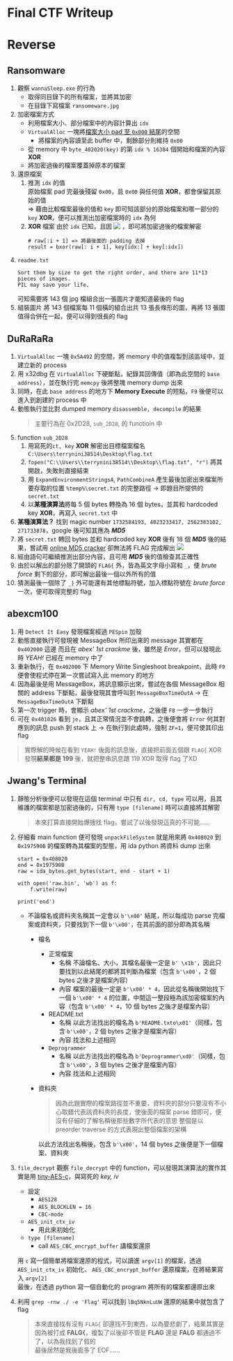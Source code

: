 # Final CTF Writeup

# Reverse
## Ransomware
1. 觀察 `wannaSleep.exe` 的行為
    - 取得同目錄下的所有檔案，並將其加密
    - 在目錄下寫檔案 `ransomeware.jpg`
2. 加密檔案方式
    - 利用檔案大小、部分檔案中的內容計算出 `idx`
    - `VirtualAlloc` 一塊將<u>檔案大小 pad 至 `0x000` 結尾</u>的空間
        - 將檔案的內容讀至此 buffer 中，剩餘部分則維持 `0x00`
    - 從 memory 中 `byte_402020(key)` 的第 `idx % 16384` 個開始和檔案的內容 **XOR**
    - 將加密過後的檔案覆蓋掉原本的檔案
3. 還原檔案
    1. 推測 `idx` 的值  
        原始檔案 pad 完最後殘留 `0x00`，且 `0x00` 與任何值 **XOR**，都會保留其原始的值  
        => 藉由比較檔案最後的值和 `key` 即可知該部分的原始檔案和哪一部分的 `key` **XOR**，便可以推測出加密檔案時的 `idx` 為何  
    2. **XOR** 檔案
        由於 `idx` 已知，且因 <!-- $pt\ \oplus\ key=\ ct\rightarrow ct\ \oplus\ key=pt$ --> <img style="transform: translateY(0.1em); background: white;" src="../svg/R3HY5I4k11.svg"> ，即可將加密過後的檔案解密
        ```python=
        # raw[:i + 1] => 將最後面的 padding 去掉
        result = bxor(raw[: i + 1], key[idx:] + key[:idx])
        ```
4. `readme.txt`
    ```shell=
    Sort them by size to get the right order, and there are 11*13 pieces of images. 
    PIL may save your life.
    ```
    可知需要將 143 個 jpg 檔組合出一張圖片才能知道最後的 flag
5. 組裝圖片
    將 143 個檔案每 11 個橫的組合出共 13 張長條形的圖，再將 13 張圖值得合併在一起，便可以得到很長的 flag

## DuRaRaRa
1. `VirtualAlloc` 一塊 `0x5A492` 的空間，將 memory 中的值複製到該區域中，並建立新的 process
2. 用 x32dbg 在 `VirtualAlloc` 下硬斷點，紀錄其回傳值（即為此空間的 `base address`），並在執行完 `memcpy` 後將整塊 memory dump 出來
3. 同時，在此 `base address` 的地方下 **Memory Execute** 的短點，`F9` 後便可以進入到創建的 process 中
4. 動態執行並比對 dumped memory `disassemble, decompile` 的結果
    > 主要行為在 0x2D28, `sub_2D28`,  的 functioin 中
5. function `sub_2D28`
    1. 用寫死的`ct, key` **XOR** 解密出目標檔案檔名 `C:\Users\terrynini38514\Desktop\flag.txt`
    2. `fopen("C:\\Users\\terrynini38514\\Desktop\\flag.txt", "r")` 將其開啟，失敗則直接結束
    3. 用 `ExpandEnvironmentStringsA`, `PathCombineA` 產生最後加密出來檔案所要存取的位置 `%temp%\secret.txt` 的完整路徑
        -> 即題目所提供的 `secret.txt`
    4. 以**某種演算法**將每 5 個 bytes 轉換為 16 個 bytes，並其和 hardcoded key **XOR**，再寫入 `secret.txt` 中
6. **某種演算法？**
    找到 magic number `1732584193, 4023233417, 2562383102, 271733878`，google 後可知其應為 ***MD5***
7. 將 `secret.txt` 轉回 bytes 並和 hardcoded key **XOR** 後有 18 個 ***MD5*** 後的結果，嘗試用 [online MD5 cracker](https://crackstation.net/) 卻無法將 FLAG 完成解出
    ![](https://i.imgur.com/iWxepkN.png)
8. 經由語句可繼續推測出部分內容，且可用 ***MD5*** 後的值檢查其正確性
9. 由於以解出的部分除了開頭的 `FLAG{` 外，皆為英文字母小寫和 `_`，便 *brute force* 剩下的部分，即可解出最後一個以外所有的值
10. 猜測最後一個除了 `_}` 外可能還有其他標點符號，加入標點符號在 *brute force* 一次，便可取得完整的 flag

## abexcm100
1. 用 `Detect It Easy` 發現檔案經過 `PESpin` 加殼
2. 動態直接執行可發現被 MessageBox 所印出來的 message 其實都在 `0x402000` 這邊
    而且在 *abex' 1st crackme* 後，雖然是 *Error*，但可以發現此時 *YEAH!* 已經在 memory 中了
3. 重新執行，在 `0x402000` 下 Memory Write Singleshoot breakpoint，此時 `F9` 便會使程式停在第一次嘗試寫入此 memory 的地方
4. 因為最後是用 MessageBox，將訊息顯示出來，嘗試在各個 MessageBox 相關的 address 下斷點，最後發現其會呼叫到 `MessageBoxTimeOutA`
    -> 在 `MessageBoxTimeOutA` 下斷點
5. 第一次 trigger 時，會顯示 *abex' 1st crackme*，之後便 `F8` 一步一步執行
6. 可在 `0x401026` 看到 `je`，且其正常情況並不會跳轉，之後便會將 `Error` 何其對應到的訊息 push 到 stack 上
    -> 在執行到此處時，強制 `ZF=1`，便可使其印出 flag
> 實際解的時候在看到 `YEAH!` 後面的訊息後，直接把前面五個跟 `FLAG{` XOR 發現**結果都是 199** 後，就把整串訊息跟 119 XOR 取得 flag 了XD

## Jwang's Terminal
1. 靜態分析後便可以發現在這個 terminal 中只有 `dir, cd, type` 可以用，且其維護的檔案都是加密過後的，只有用 `type [filename]` 時可以直接將其解密
    > 本來打算直接開始爆搜找 flag，嘗試了以後發現這真的不可能......
2. 仔細看 main function 便可發現 `unpackFileSystem` 就是用來將 `0x408020` 到 `0x197590B` 的檔案轉為其檔案的型態，用 ida python 將資料 dump 出來
    ```python=
    start = 0x408020
    end = 0x197590B
    raw = ida_bytes.get_bytes(start, end - start + 1)

    with open('raw.bin', 'wb') as f:
        f.write(raw)

    print('end')
    ```
    - 不論檔名或資料夾名稱其一定會以 `b'\x00'` 結尾，所以每成功 parse 完檔案或資料夾，只要找到下一個 `b'\x00'`，在其前面的部分即為其名稱
        - 檔名
            - 正常檔案
                - 名稱
                    不論檔名、大小，其檔名最後一定是 `b' \x1b'`，因此只要找到以此結尾的都將其判斷為檔案（包含 `b'\x00'`，2 個 bytes 之後才是檔案內容）
                - 內容
                    檔案的最後一定是 `b'\x00' * 4`，因此從名稱後開始找下一個 `b'\x00' * 4` 的位置，中間這一整段極為該加密檔案的內容（包含 `b'\x00' * 4`，10 個 bytes 之後才是檔案內容）
            - README.txt
                - 名稱
                    以此方法找出的檔名為 `b'README.txto\x01'`（同樣，包含 `b'\x00'`，2 個 bytes 之後才是檔案內容）
                - 內容
                    找法和上述相同
            - `Deprogrammer`
                - 名稱
                    以此方法找出的檔名為 `b'Deprogrammer\xd0'`（同樣，包含 `b'\x00'`，3 個 bytes 之後才是檔案內容）
                - 內容
                    找法和上述相同
        - 資料夾
            > 因為此題實際的檔案路徑並不重要，資料夾的部分只要沒有不小心取錯代表該資料夾的長度，使後面的檔案 parse 錯即可，便沒有仔細的了解名稱後那些數字所代表的意思
            > 整個是以 preorder traverse 的方式表現出整個檔案的架構

            以此方法找出名稱後，包含 `b'\x00'`，14 個 bytes 之後便是下一個檔案、資料夾
3. `file_decrypt`
    觀察 `file_decrypt` 中的 function，可以發現其演算法的實作其實是用 [tiny-AES-c](https://github.com/kokke/tiny-AES-c)，與寫死的 *key, iv*
    - 設定
        - `AES128`
        - `AES_BLOCKLEN = 16`
        - `CBC-mode`
    - `AES_init_ctx_iv`
        - 用此來初始化
    - `type [filename]`
        - call `AES_CBC_encrypt_buffer` 講檔案還原

    用 `c` 寫一個簡單將檔案還原的程式，可以讀進 `argv[1]` 的檔案，透過 `AES_init_ctx_iv` 初始化、 `AES_CBC_encrypt_buffer` 還原檔案，在將結果寫入 `argv[2]`  
    最後，在透過 python 寫一個自動化的 program 將所有的檔案都還原出來
4. 利用 `grep -rnw ./ -e 'Flag'` 可以找到 `lBq5NknLuUW` 還原的結果中就包含了 flag
    > 本來直接找有沒有 `FLAG{` 卻還找不到東西，以為要悲劇了，結果其實是因為被打成 **FALG{**，複製了以後卻不管是 **FLAG** 還是 **FALG** 都通過不了，以為我找到了假的  
    > 最後居然是我後面多了 EOF......